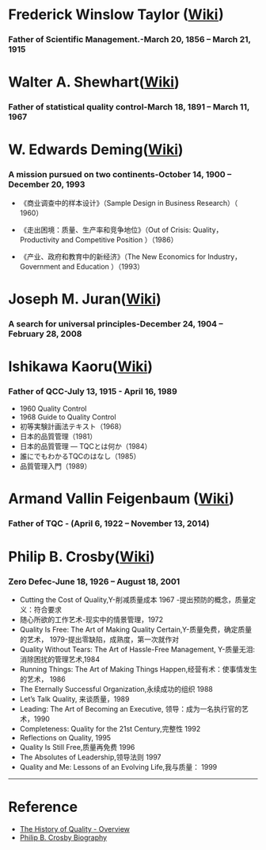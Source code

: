 
# Frederick Winslow Taylor ([Wiki](https://en.wikipedia.org/wiki/Frederick_Winslow_Taylor))
### Father of Scientific Management.-March 20, 1856 – March 21, 1915

# Walter A. Shewhart([Wiki](https://en.wikipedia.org/wiki/Walter_A._Shewhart))
### Father of statistical quality control-March 18, 1891 – March 11, 1967
# W. Edwards Deming([Wiki](https://en.wikipedia.org/wiki/Edward_Deming))
### A mission pursued on two continents-October 14, 1900 – December 20, 1993

* 《商业调查中的样本设计》（Sample Design in Business Research）（ 1960）

* 《走出困境：质量、生产率和竞争地位》（Out of Crisis: Quality， Productivity and Competitive Position ）（1986）

* 《产业、政府和教育中的新经济》（The New Economics for Industry， Government and Education ）（1993）

# Joseph M. Juran([Wiki](https://en.wikipedia.org/wiki/Joseph_M._Juran))
### A search for universal principles-December 24, 1904 – February 28, 2008
#  Ishikawa Kaoru([Wiki](https://en.wikipedia.org/wiki/Kaoru_Ishikawa))
### Father of QCC-July 13, 1915 - April 16, 1989
* 1960 Quality Control
* 1968 Guide to Quality Control
* 初等実験計画法テキスト（1968）
* 日本的品質管理（1981）
* 日本的品質管理 ― TQCとは何か（1984）
* 誰にでもわかるTQCのはなし（1985）
* 品質管理入門（1989）
# Armand Vallin Feigenbaum ([Wiki](https://en.wikipedia.org/wiki/Armand_V._Feigenbaum))
### Father of TQC - (April 6, 1922 – November 13, 2014)

# Philip B. Crosby([Wiki](https://en.wikipedia.org/wiki/Philip_B._Crosby))
### Zero Defec-June 18, 1926 – August 18, 2001
* Cutting the Cost of Quality,Y-削减质量成本 1967 -提出预防的概念，质量定义：符合要求
* 随心所欲的工作艺术-现实中的情景管理，1972
* Quality Is Free: The Art of Making Quality Certain,Y-质量免费，确定质量的艺术， 1979-提出零缺陷，成熟度，第一次就作对
* Quality Without Tears: The Art of Hassle-Free Management, Y-质量无泪:消除困扰的管理艺术,1984
* Running Things: The Art of Making Things Happen,经营有术：使事情发生的艺术， 1986
* The Eternally Successful Organization,永续成功的组织 1988
* Let’s Talk Quality, 来谈质量，1989
* Leading: The Art of Becoming an Executive, 领导：成为一名执行官的艺术，1990
* Completeness: Quality for the 21st Century,完整性 1992
* Reflections on Quality, 1995
* Quality Is Still Free,质量再免费 1996
* The Absolutes of Leadership,领导法则 1997
* Quality and Me: Lessons of an Evolving Life,我与质量： 1999

---
# Reference
* [The History of Quality - Overview
](http://www.iem.yuntech.edu.tw/home/lab/qre/source/QC/files/SQC01-History&Guru.pdf)
* [Philip B. Crosby Biography](http://www.philipcrosby.com/25years/crosby.html)
